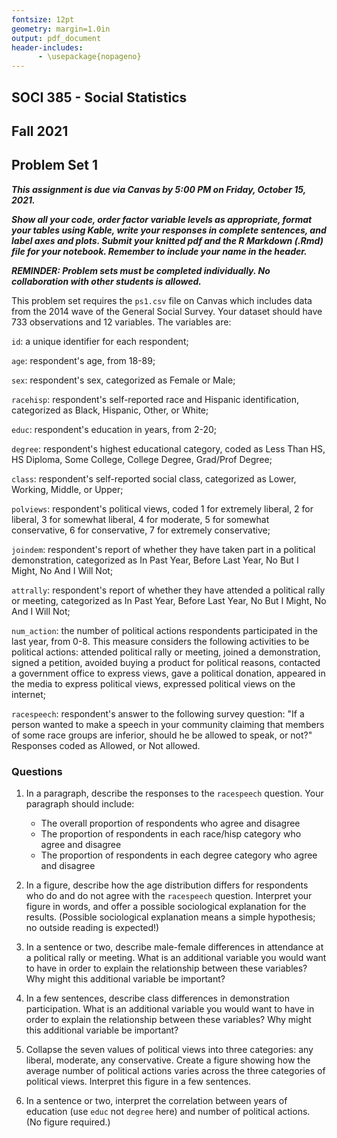 ```yaml
---
fontsize: 12pt
geometry: margin=1.0in
output: pdf_document
header-includes:
      - \usepackage{nopageno}
---
```


## SOCI 385 - Social Statistics
## Fall 2021
## Problem Set 1

***This assignment is due via Canvas by 5:00 PM on Friday, October 15, 2021.***

  ***Show all your code, order factor variable levels as appropriate, format your tables using Kable, write your responses in complete sentences, and label axes and plots. Submit your knitted pdf and the R Markdown (.Rmd) file for your notebook. Remember to include your name in the header.***

***REMINDER: Problem sets must be completed individually. No collaboration with other students is allowed.***

This problem set requires the `ps1.csv` file on Canvas which includes data from the 2014 wave of the General Social Survey. Your dataset should have 733 observations and 12 variables. The variables are:

`id`: a unique identifier for each respondent;

`age`: respondent's age, from 18-89;

`sex`: respondent's sex, categorized as Female or Male;

`racehisp`: respondent's self-reported race and Hispanic identification, categorized as Black, Hispanic, Other, or White;

`educ`: respondent's education in years, from 2-20;

`degree`: respondent's highest educational category, coded as Less Than HS, HS Diploma, Some College, College Degree, Grad/Prof Degree;

`class`: respondent's self-reported social class, categorized as Lower, Working, Middle, or Upper;

`polviews`: respondent's political views, coded 1 for extremely liberal, 2 for liberal, 3 for somewhat liberal, 4 for moderate, 5 for somewhat conservative, 6 for conservative, 7 for extremely conservative;

`joindem`: respondent's report of whether they have taken part in a political demonstration, categorized as In Past Year, Before Last Year, No But I Might, No And I Will Not;

`attrally`: respondent's report of whether they have attended a political rally or meeting, categorized as In Past Year, Before Last Year, No But I Might, No And I Will Not;

`num_action`: the number of political actions respondents participated in the last year, from 0-8. This measure considers the following activities to be political actions: attended political rally or meeting, joined a demonstration, signed a petition, avoided buying a product for political reasons, contacted a government office to express views, gave a political donation, appeared in the media to express political views,  expressed political views on the internet;

`racespeech`: respondent's answer to the following survey question: "If a person wanted to make a speech in your community claiming that members of some race groups are inferior, should he be allowed to speak, or not?" Responses coded as Allowed, or Not allowed.

### Questions

1. In a paragraph, describe the responses to the `racespeech` question. Your paragraph should include:

     - The overall proportion of respondents who agree and disagree
     - The proportion of respondents in each race/hisp category who agree and disagree
     - The proportion of respondents in each degree category who agree and disagree

2. In a figure, describe how the age distribution differs for respondents who do and do not agree with the `racespeech` question. Interpret your figure in words, and offer a possible sociological explanation for the results. (Possible sociological explanation means a simple hypothesis; no outside reading is expected!)

3. In a sentence or two, describe male-female differences in attendance at a political rally or meeting. What is an additional variable you would want to have in order to explain the relationship between these variables? Why might this additional variable be important?

4. In a few sentences, describe class differences in demonstration participation. What is an additional variable you would want to have in order to explain the relationship between these variables? Why might this additional variable be important?

5. Collapse the seven values of political views into three categories: any liberal, moderate, any conservative. Create a figure showing how the average number of political actions varies across the three categories of political views. Interpret this figure in a few sentences.

6. In a sentence or two, interpret the correlation between years of education (use `educ` not `degree` here) and number of political actions. (No figure required.)
